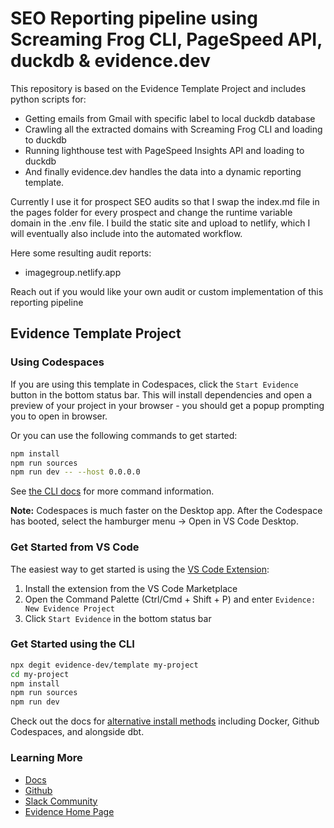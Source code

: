 
# SEO Reporting pipeline using Screaming Frog CLI, PageSpeed API, duckdb & evidence.dev
This repository is based on the Evidence Template Project and includes python scripts for:
- Getting emails from Gmail with specific label to local duckdb database
- Crawling all the extracted domains with Screaming Frog CLI and loading to duckdb
- Running lighthouse test with PageSpeed Insights API and loading to duckdb
- And finally evidence.dev handles the data into a dynamic reporting template.

Currently I use it for prospect SEO audits so that I swap the index.md file in the pages folder for every prospect and change the runtime variable domain in the .env file. I build the static site and upload to netlify, which I will eventually also include into the automated workflow.

Here some resulting audit reports:
- imagegroup.netlify.app

Reach out if you would like your own audit or custom implementation of this reporting pipeline

## Evidence Template Project

### Using Codespaces

If you are using this template in Codespaces, click the `Start Evidence` button in the bottom status bar. This will install dependencies and open a preview of your project in your browser - you should get a popup prompting you to open in browser.

Or you can use the following commands to get started:

```bash
npm install
npm run sources
npm run dev -- --host 0.0.0.0
```

See [the CLI docs](https://docs.evidence.dev/cli/) for more command information.

**Note:** Codespaces is much faster on the Desktop app. After the Codespace has booted, select the hamburger menu → Open in VS Code Desktop.

### Get Started from VS Code

The easiest way to get started is using the [VS Code Extension](https://marketplace.visualstudio.com/items?itemName=evidence-dev.evidence):

1. Install the extension from the VS Code Marketplace
2. Open the Command Palette (Ctrl/Cmd + Shift + P) and enter `Evidence: New Evidence Project`
3. Click `Start Evidence` in the bottom status bar

### Get Started using the CLI

```bash
npx degit evidence-dev/template my-project
cd my-project 
npm install 
npm run sources
npm run dev 
```

Check out the docs for [alternative install methods](https://docs.evidence.dev/getting-started/install-evidence) including Docker, Github Codespaces, and alongside dbt.

### Learning More

- [Docs](https://docs.evidence.dev/)
- [Github](https://github.com/evidence-dev/evidence)
- [Slack Community](https://slack.evidence.dev/)
- [Evidence Home Page](https://www.evidence.dev)